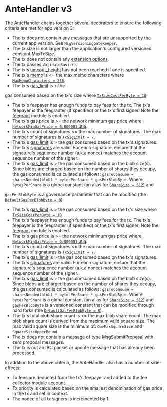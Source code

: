 # AnteHandler v3

The AnteHandler chains together several decorators to ensure the following criteria are met for app version 3:

- The tx does not contain any messages that are unsupported by the current app version. See `MsgVersioningGateKeeper`.
- The tx size is not larger than the application's configured versioned constant MaxTxSize.
- The tx does not contain any [extension options](https://github.com/cosmos/cosmos-sdk/blob/22c28366466e64ebf0df1ce5bec8b1130523552c/proto/cosmos/tx/v1beta1/tx.proto#L119-L122).
- The tx passes `ValidateBasic()`.
- The tx's [timeout_height](https://github.com/cosmos/cosmos-sdk/blob/22c28366466e64ebf0df1ce5bec8b1130523552c/proto/cosmos/tx/v1beta1/tx.proto#L115-L117) has not been reached if one is specified.
- The tx's [memo](https://github.com/cosmos/cosmos-sdk/blob/22c28366466e64ebf0df1ce5bec8b1130523552c/proto/cosmos/tx/v1beta1/tx.proto#L110-L113) is <= the max memo characters where [`MaxMemoCharacters = 256`](<https://github.com/cosmos/cosmos-sdk/blob/a429238fc267da88a8548bfebe0ba7fb28b82a13/x/auth/README.md?plain=1#L230>).
- The tx's [gas_limit](https://github.com/cosmos/cosmos-sdk/blob/22c28366466e64ebf0df1ce5bec8b1130523552c/proto/cosmos/tx/v1beta1/tx.proto#L211-L213) is > the 
<!-- change this to a recent link in consts -->
gas consumed based on the tx's size where [`TxSizeCostPerByte = 10`](https://github.com/cosmos/cosmos-sdk/blob/a429238fc267da88a8548bfebe0ba7fb28b82a13/x/auth/README.md?plain=1#L232).
- The tx's feepayer has enough funds to pay fees for the tx. The tx's feepayer is the feegranter (if specified) or the tx's first signer. Note the [feegrant](https://github.com/cosmos/cosmos-sdk/blob/v0.46.15/x/feegrant/README.md) module is enabled.
- The tx's gas price is >= the network minimum gas price where [`NetworkMinGasPrice = 0.000001` utia](https://github.com/celestiaorg/celestia-app/blob/8caa5807df8d15477554eba953bd056ae72d4503/pkg/appconsts/v2/app_consts.go#L9).
- The tx's count of signatures <= the max number of signatures. The max number of signatures is [`TxSigLimit = 7`](https://github.com/cosmos/cosmos-sdk/blob/a429238fc267da88a8548bfebe0ba7fb28b82a13/x/auth/README.md?plain=1#L231).
- The tx's [gas_limit](https://github.com/cosmos/cosmos-sdk/blob/22c28366466e64ebf0df1ce5bec8b1130523552c/proto/cosmos/tx/v1beta1/tx.proto#L211-L213) is > the gas consumed based on the tx's signatures.
- The tx's [signatures](https://github.com/cosmos/cosmos-sdk/blob/22c28366466e64ebf0df1ce5bec8b1130523552c/types/tx/signing/signature.go#L10-L26) are valid. For each signature, ensure that the signature's sequence number (a.k.a nonce) matches the account sequence number of the signer.
- The tx's [gas_limit](https://github.com/cosmos/cosmos-sdk/blob/22c28366466e64ebf0df1ce5bec8b1130523552c/proto/cosmos/tx/v1beta1/tx.proto#L211-L213) is > the gas consumed based on the blob size(s). Since blobs are charged based on the number of shares they occupy, the gas consumed is calculated as follows: `gasToConsume = sharesNeeded(blob) * bytesPerShare * gasPerBlobByte`. Where `bytesPerShare` is a global constant (an alias for [`ShareSize = 512`](https://github.com/celestiaorg/celestia-app/blob/c90e61d5a2d0c0bd0e123df4ab416f6f0d141b7f/pkg/appconsts/global_consts.go#L27-L28)) and 
<!-- change this to be accurate to v3 -->
`gasPerBlobByte` is a governance parameter that can be modified (the [`DefaultGasPerBlobByte = 8`](https://github.com/celestiaorg/celestia-app/blob/c90e61d5a2d0c0bd0e123df4ab416f6f0d141b7f/pkg/appconsts/initial_consts.go#L16-L18)).
- The tx's [gas_limit](https://github.com/cosmos/cosmos-sdk/blob/22c28366466e64ebf0df1ce5bec8b1130523552c/proto/cosmos/tx/v1beta1/tx.proto#L211-L213) is > the gas consumed based on the tx's size where [`TxSizeCostPerByte = 10`](https://github.com/celestiaorg/celestia-app/blob/32fc6903478ea08eba728ac9cd4ffedf9ef72d98/pkg/appconsts/v3/app_consts.go#L8).
- The tx's feepayer has enough funds to pay fees for the tx. The tx's feepayer is the feegranter (if specified) or the tx's first signer. Note the [feegrant](https://github.com/cosmos/cosmos-sdk/blob/v0.46.15/x/feegrant/README.md) module is enabled.
- The tx's gas price is >= the network minimum gas price where [`NetworkMinGasPrice = 0.000001` utia](https://github.com/celestiaorg/celestia-app/blob/32fc6903478ea08eba728ac9cd4ffedf9ef72d98/pkg/appconsts/initial_consts.go#L33).
- The tx's count of signatures <= the max number of signatures. The max number of signatures is [`TxSigLimit = 7`](https://github.com/cosmos/cosmos-sdk/blob/a429238fc267da88a8548bfebe0ba7fb28b82a13/x/auth/README.md?plain=1#L231).
- The tx's [gas_limit](https://github.com/cosmos/cosmos-sdk/blob/22c28366466e64ebf0df1ce5bec8b1130523552c/proto/cosmos/tx/v1beta1/tx.proto#L211-L213) is > the gas consumed based on the tx's signatures.
- The tx's [signatures](https://github.com/cosmos/cosmos-sdk/blob/22c28366466e64ebf0df1ce5bec8b1130523552c/types/tx/signing/signature.go#L10-L26) are valid. For each signature, ensure that the signature's sequence number (a.k.a nonce) matches the account sequence number of the signer.
- The tx's [gas_limit](https://github.com/cosmos/cosmos-sdk/blob/22c28366466e64ebf0df1ce5bec8b1130523552c/proto/cosmos/tx/v1beta1/tx.proto#L211-L213) is > the gas consumed based on the blob size(s). Since blobs are charged based on the number of shares they occupy, the gas consumed is calculated as follows: `gasToConsume = sharesNeeded(blob) * bytesPerShare * gasPerBlobByte`. Where `bytesPerShare` is a global constant (an alias for [`ShareSize = 512`](https://github.com/celestiaorg/celestia-app/blob/c90e61d5a2d0c0bd0e123df4ab416f6f0d141b7f/pkg/appconsts/global_consts.go#L27-L28)) and `gasPerBlobByte` is a versioned constant that can be modified through hard forks (the [`DefaultGasPerBlobByte = 8`](https://github.com/celestiaorg/celestia-app/blob/32fc6903478ea08eba728ac9cd4ffedf9ef72d98/pkg/appconsts/v3/app_consts.go#L8)).
- The tx's total blob share count is <= the max blob share count. The max blob share count is derived from the maximum valid square size. The max valid square size is the minimum of: `GovMaxSquareSize` and `SquareSizeUpperBound`.
- The tx does not contain a message of type [MsgSubmitProposal](https://github.com/cosmos/cosmos-sdk/blob/d6d929843bbd331b885467475bcb3050788e30ca/proto/cosmos/gov/v1/tx.proto#L33-L43) with zero proposal messages.
- The tx is not an IBC packet or update message that has already been processed.

In addition to the above criteria, the AnteHandler also has a number of side-effects:

- Tx fees are deducted from the tx's feepayer and added to the fee collector module account.
- Tx priority is calculated based on the smallest denomination of gas price in the tx and set in context.
- The nonce of all tx signers is incremented by 1.
